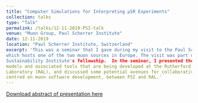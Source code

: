 ```yaml
---
title: "Computer Simulations for Interpreting μSR Experiments"
collection: talks
type: "Talk"
permalink: /talks/12-11-2019-PSI-talk
venue: "Muon Group, Paul Scherrer Institute"
date: 12-11-2019
location: "Paul Scherrer Institute, Switzerland"
excerpt: 'This was a seminar that I gave during my visit to the Paul Scherrer Institute (PSI),
which hosts one of the two muon sources in Europe. The visit was part of my Software 
Sustainability Institute's fellowship.  In the seminar, I presented the computational 
models and associated tools that are being developed at the Rutherford Appleton 
Laboratory (RAL), and discussed some potential avenues for collaborative work,
centred on muon software development, between PSI and RAL.'
---
```


[Download abstract of presentation here](https://www.psi.ch/en/lmu/seminar)

